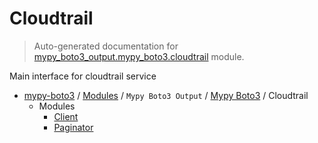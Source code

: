 # Cloudtrail

> Auto-generated documentation for [mypy_boto3_output.mypy_boto3.cloudtrail](https://github.com/vemel/mypy_boto3/blob/master/mypy_boto3_output/mypy_boto3/cloudtrail/__init__.py) module.

Main interface for cloudtrail service

- [mypy-boto3](../../../README.md#mypy_boto3) / [Modules](../../../MODULES.md#mypy-boto3-modules) / `Mypy Boto3 Output` / [Mypy Boto3](../index.md#mypy-boto3) / Cloudtrail
    - Modules
        - [Client](client.md#client)
        - [Paginator](paginator.md#paginator)
